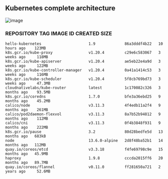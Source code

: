 ## Kubernetes complete architecture

![image](https://user-images.githubusercontent.com/16596464/111157458-e824be00-85bc-11eb-8d7e-f411994ec078.png)

### REPOSITORY                           TAG             IMAGE ID       CREATED         SIZE

```
hello-kubernetes                     1.9             86a3dddf4b22   10 hours ago    123MB
k8s.gcr.io/kube-proxy                v1.20.4         c29e6c583067   3 weeks ago     118MB
k8s.gcr.io/kube-apiserver            v1.20.4         ae5eb22e4a9d   3 weeks ago     122MB
k8s.gcr.io/kube-controller-manager   v1.20.4         0a41a1414c53   3 weeks ago     116MB
k8s.gcr.io/kube-scheduler            v1.20.4         5f8cb769bd73   3 weeks ago     47.3MB
cloudnativelabs/kube-router          latest          1c170082c326   3 months ago    93.5MB
k8s.gcr.io/coredns                   1.7.0           bfe3a36ebd25   9 months ago    45.2MB
calico/node                          v3.11.3         4f4edb11a2f4   9 months ago    261MB
calico/pod2daemon-flexvol            v3.11.3         8a7b52b94812   9 months ago    112MB
calico/cni                           v3.11.3         0f4b3848f931   9 months ago    222MB
k8s.gcr.io/pause                     3.2             80d28bedfe5d   13 months ago   683kB
node                                 13.6.0-alpine   2d8f48ba52b1   14 months ago   112MB
quay.io/coreos/etcd                  v3.3.18         f4fe69798c9e   15 months ago   45.9MB
haproxy                              1.9.8           cccda2015ff6   20 months ago   89.7MB
quay.io/coreos/flannel               v0.11.0         ff281650a721   2 years ago     52.6MB
```
